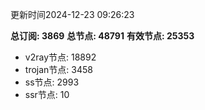 更新时间2024-12-23 09:26:23

**总订阅: 3869**
**总节点: 48791**
**有效节点: 25353**
- v2ray节点: 18892
- trojan节点: 3458
- ss节点: 2993
- ssr节点: 10
